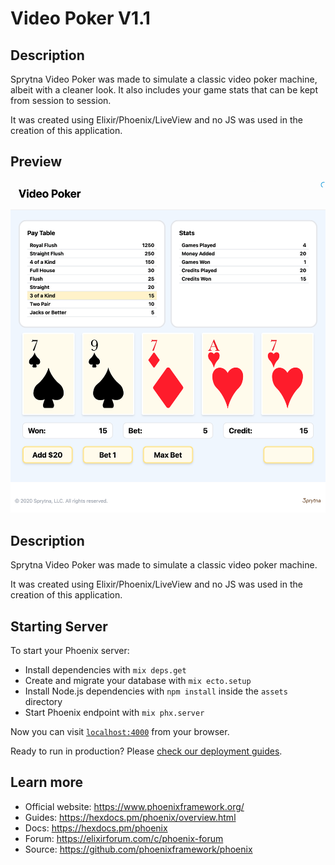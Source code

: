 # Video Poker V1.1

## Description

Sprytna Video Poker was made to simulate a classic video poker machine, albeit with a cleaner look. It also includes your game stats that can be kept from session to session.

It was created using Elixir/Phoenix/LiveView and no JS was used in the creation of this application.

## Preview
![screen preview](docs/sprytna-video-poker.png)


## Description

Sprytna Video Poker was made to simulate a classic video poker machine. 

It was created using Elixir/Phoenix/LiveView and no JS was used in the creation of this application.

## Starting Server

To start your Phoenix server:

  * Install dependencies with `mix deps.get`
  * Create and migrate your database with `mix ecto.setup`
  * Install Node.js dependencies with `npm install` inside the `assets` directory
  * Start Phoenix endpoint with `mix phx.server`

Now you can visit [`localhost:4000`](http://localhost:4000) from your browser.

Ready to run in production? Please [check our deployment guides](https://hexdocs.pm/phoenix/deployment.html).

## Learn more

  * Official website: https://www.phoenixframework.org/
  * Guides: https://hexdocs.pm/phoenix/overview.html
  * Docs: https://hexdocs.pm/phoenix
  * Forum: https://elixirforum.com/c/phoenix-forum
  * Source: https://github.com/phoenixframework/phoenix
